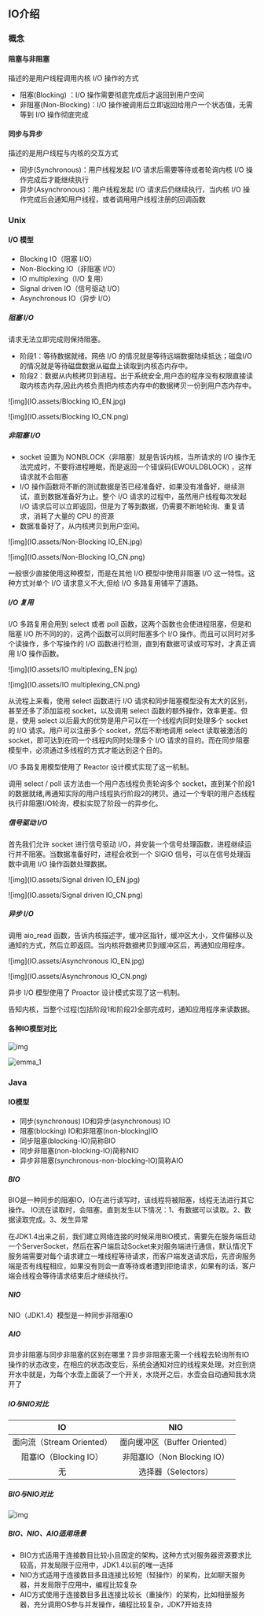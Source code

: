 ## IO介绍

### 概念

#### 阻塞与非阻塞

描述的是用户线程调用内核 I/O 操作的方式

- 阻塞(Blocking) ：I/O 操作需要彻底完成后才返回到用户空间
- 非阻塞(Non-Blocking)：I/O 操作被调用后立即返回给用户一个状态值，无需等到 I/O 操作彻底完成

#### 同步与异步

描述的是用户线程与内核的交互方式

- 同步(Synchronous)：用户线程发起 I/O 请求后需要等待或者轮询内核 I/O 操作完成后才能继续执行
- 异步(Asynchronous)：用户线程发起 I/O 请求后仍继续执行，当内核 I/O 操作完成后会通知用户线程，或者调用用户线程注册的回调函数

### Unix

####  I/O 模型

- Blocking IO（阻塞 I/O）
- Non-Blocking IO（非阻塞 I/O）
- IO multiplexing（I/O 复用）
- Signal driven IO（信号驱动 I/O）
- Asynchronous IO（异步 I/O）

##### 阻塞 I/O

请求无法立即完成则保持阻塞。

- 阶段1：等待数据就绪。网络 I/O 的情况就是等待远端数据陆续抵达；磁盘I/O的情况就是等待磁盘数据从磁盘上读取到内核态内存中。
- 阶段2：数据从内核拷贝到进程。出于系统安全,用户态的程序没有权限直接读取内核态内存,因此内核负责把内核态内存中的数据拷贝一份到用户态内存中。

![img](IO.assets/Blocking IO_EN.jpg)

![img](IO.assets/Blocking IO_CN.png)

#####  非阻塞 I/O

- socket 设置为 NONBLOCK（非阻塞）就是告诉内核，当所请求的 I/O 操作无法完成时，不要将进程睡眠，而是返回一个错误码(EWOULDBLOCK) ，这样请求就不会阻塞
- I/O 操作函数将不断的测试数据是否已经准备好，如果没有准备好，继续测试，直到数据准备好为止。整个 I/O 请求的过程中，虽然用户线程每次发起 I/O 请求后可以立即返回，但是为了等到数据，仍需要不断地轮询、重复请求，消耗了大量的 CPU 的资源
- 数据准备好了，从内核拷贝到用户空间。

![img](IO.assets/Non-Blocking IO_EN.jpg)

![img](IO.assets/Non-Blocking IO_CN.png)

一般很少直接使用这种模型，而是在其他 I/O 模型中使用非阻塞 I/O 这一特性。这种方式对单个 I/O 请求意义不大,但给 I/O 多路复用铺平了道路。

#####  I/O 复用

I/O 多路复用会用到 select 或者 poll 函数，这两个函数也会使进程阻塞，但是和阻塞 I/O 所不同的的，这两个函数可以同时阻塞多个 I/O 操作。而且可以同时对多个读操作，多个写操作的 I/O 函数进行检测，直到有数据可读或可写时，才真正调用 I/O 操作函数。

![img](IO.assets/IO multiplexing_EN.jpg)

![img](IO.assets/IO multiplexing_CN.png)

从流程上来看，使用 select 函数进行 I/O 请求和同步阻塞模型没有太大的区别，甚至还多了添加监视 socket，以及调用 select 函数的额外操作，效率更差。但是，使用 select 以后最大的优势是用户可以在一个线程内同时处理多个 socket 的 I/O 请求。用户可以注册多个 socket，然后不断地调用 select 读取被激活的 socket，即可达到在同一个线程内同时处理多个 I/O 请求的目的。而在同步阻塞模型中，必须通过多线程的方式才能达到这个目的。

I/O 多路复用模型使用了 Reactor 设计模式实现了这一机制。

调用 select / poll 该方法由一个用户态线程负责轮询多个 socket，直到某个阶段1的数据就绪,再通知实际的用户线程执行阶段2的拷贝。通过一个专职的用户态线程执行非阻塞I/O轮询，模拟实现了阶段一的异步化。

#####  信号驱动 I/O

首先我们允许 socket 进行信号驱动 I/O，并安装一个信号处理函数，进程继续运行并不阻塞。当数据准备好时，进程会收到一个 SIGIO 信号，可以在信号处理函数中调用 I/O 操作函数处理数据。

![img](IO.assets/Signal driven IO_EN.jpg)

![img](IO.assets/Signal driven IO_CN.png)

#####  异步 I/O

调用 aio_read 函数，告诉内核描述字，缓冲区指针，缓冲区大小，文件偏移以及通知的方式，然后立即返回。当内核将数据拷贝到缓冲区后，再通知应用程序。

![img](IO.assets/Asynchronous IO_EN.jpg)

![img](IO.assets/Asynchronous IO_CN.png)

异步 I/O 模型使用了 Proactor 设计模式实现了这一机制。

告知内核，当整个过程(包括阶段1和阶段2)全部完成时，通知应用程序来读数据。

#### 各种IO模型对比

![img](IO.assets/COMPARE_EN.png)

![emma_1](IO.assets/COMPARE_CN.jpg)

### Java

#### IO模型

- 同步(synchronous) IO和异步(asynchronous) IO
- 阻塞(blocking) IO和非阻塞(non-blocking)IO
- 同步阻塞(blocking-IO)简称BIO
- 同步非阻塞(non-blocking-IO)简称NIO
- 异步非阻塞(synchronous-non-blocking-IO)简称AIO

##### BIO

BIO是一种同步的阻塞IO，IO在进行读写时，该线程将被阻塞，线程无法进行其它操作。
IO流在读取时，会阻塞。直到发生以下情况：1、有数据可以读取。2、数据读取完成。3、发生异常

在JDK1.4出来之前，我们建立网络连接的时候采用BIO模式，需要先在服务端启动一个ServerSocket，然后在客户端启动Socket来对服务端进行通信，默认情况下服务端需要对每个请求建立一堆线程等待请求，而客户端发送请求后，先咨询服务端是否有线程相应，如果没有则会一直等待或者遭到拒绝请求，如果有的话，客户端会线程会等待请求结束后才继续执行。

##### NIO

NIO（JDK1.4）模型是一种同步非阻塞IO

##### AIO

异步非阻塞与同步非阻塞的区别在哪里？异步非阻塞无需一个线程去轮询所有IO操作的状态改变，在相应的状态改变后，系统会通知对应的线程来处理。对应到烧开水中就是，为每个水壶上面装了一个开关，水烧开之后，水壶会自动通知我水烧开了

##### IO与NIO对比

|            IO             |              NIO              |
| :-----------------------: | :---------------------------: |
| 面向流（Stream Oriented） | 面向缓冲区（Buffer Oriented） |
|   阻塞IO（Blocking IO）   |  非阻塞IO（Non Blocking IO）  |
|            无             |      选择器（Selectors）      |

##### BIO与NIO对比

![img](IO.assets/37237-20151222220329015-207666376.png)

##### BIO、NIO、AIO适用场景

- BIO方式适用于连接数目比较小且固定的架构，这种方式对服务器资源要求比较高，并发局限于应用中，JDK1.4以前的唯一选择
- NIO方式适用于连接数目多且连接比较短（轻操作）的架构，比如聊天服务器，并发局限于应用中，编程比较复杂
- AIO方式使用于连接数目多且连接比较长（重操作）的架构，比如相册服务器，充分调用OS参与并发操作，编程比较复杂，JDK7开始支持





